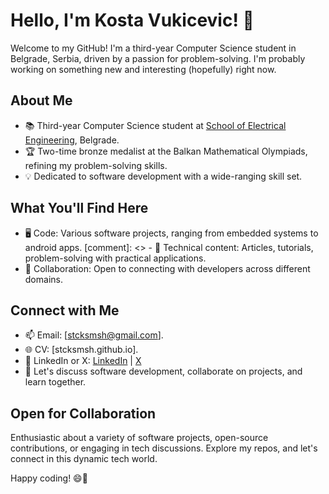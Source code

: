 # Hello, I'm Kosta Vukicevic! 👋

Welcome to my GitHub! I'm a third-year Computer Science student in Belgrade, Serbia, driven by a passion for problem-solving. I'm probably working on something new and interesting (hopefully) right now.

## About Me

- 📚 Third-year Computer Science student at [School of Electrical Engineering](https://www.etf.bg.ac.rs/en), Belgrade.
- 🏆 Two-time bronze medalist at the Balkan Mathematical Olympiads, refining my problem-solving skills.
- 💡 Dedicated to software development with a wide-ranging skill set.

## What You'll Find Here

- 🖥️ Code: Various software projects, ranging from embedded systems to android apps.
[comment]: <> - 📝 Technical content: Articles, tutorials, problem-solving with practical applications.
- 🤝 Collaboration: Open to connecting with developers across different domains.

## Connect with Me

- 📫 Email: [stcksmsh@gmail.com].
- 🌐 CV: [stcksmsh.github.io].
- 📱 LinkedIn or X: [LinkedIn](https://www.linkedin.com/in/kostavukicevic/) | [X](https://twitter.com/stcksmsh)
- 💬 Let's discuss software development, collaborate on projects, and learn together.

## Open for Collaboration

Enthusiastic about a variety of software projects, open-source contributions, or engaging in tech discussions. Explore my repos, and let's connect in this dynamic tech world.

Happy coding! 😄🚀